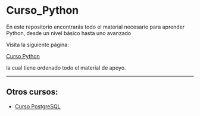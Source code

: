 # Curso_Python

En este repositorio encontrarás todo el material necesario para aprender Python, desde un nivel básico hasta uno avanzado

Visita la siguiente página: 

[Curso Python](https://luisapaez.github.io/Curso_Python/)

la cual tiene ordenado todo el material de apoyo.

---
## Otros cursos:

* [Curso PostgreSQL](https://luisapaez.github.io/Curso_Postgres/)
